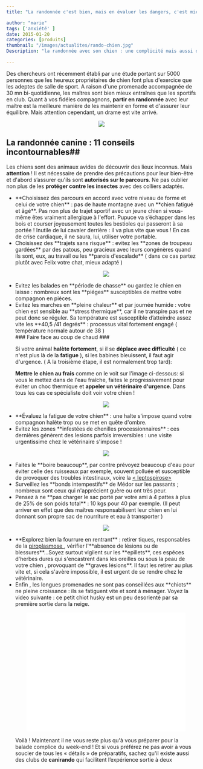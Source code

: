 ```yaml
---
title: "La randonnée c'est bien, mais en évaluer les dangers, c'est mieux."

author: "marie"
tags: ['anxiété' ]
date: 2015-01-20
categories: [produits]
thumbnail: "/images/actualites/rando-chien.jpg"
Description: "la randonnée avec son chien : une complicité mais aussi des dangers à connaitre "

---
```



Des chercheurs ont récemment établi par une étude portant sur 5000 personnes que les heureux propriétaires de chien font plus d'exercice que les adeptes de salle de sport. A raison d'une promenade accompagnée de 30 mn bi-quotidienne, les maîtres sont bien mieux entraînes que les sportifs en club. Quant à vos fidéles compagnons, **partir en randonnée** avec leur maître est la meilleure manière de les maintenir en forme et d'assurer leur équilibre. Mais attention cependant, un drame est vite arrivé.

<p align="center"><img src= "/images/actualites/rando-chien.jpg"></p>

## La randonnée canine : 11 conseils incontournables##
Les chiens sont des animaux avides de découvrir des lieux inconnus. Mais **attention** ! Il est nécessaire de prendre des précautions pour leur bien-être et d'abord s’assurer qu'ils sont **autorisés sur le parcours**. Ne pas oublier non plus de les **protéger contre les insectes** avec des colliers adaptés.
<ul>
<li> **Choisissez des parcours en accord avec votre niveau de forme et celui de votre chien** : pas de haute montagne avec un **chien fatigué et âgé**. Pas non plus de trajet sportif avec un jeune chien si vous-même êtes vraiment allergique à l'effort. Pupuce va s’échapper dans les bois et courser joyeusement toutes les bestioles qui passeront à sa portée ! Inutile de lui cavaler derrière : il va plus vite que vous ! En cas de crise cardiaque, il ne saura, lui, utiliser votre portable. </li>

<li>Choisissez des **trajets sans risque** : evitez les **zones de troupeau gardées** par des patous, peu gracieux avec leurs congénères quand ils sont, eux, au travail ou les **parois d'escalade**  ( dans ce cas partez plutôt avec Felix votre chat, mieux adapté )</li>

<p align="center"><img src= "/images/actualites/chien-qui-escalade.jpg"></p>

<li>Evitez les balades en **période de chasse** ou gardez le chien en laisse : nombreux sont les **piéges** susceptibles de mettre votre compagnon en piéces.</li>

<li>Evitez les marches en **pleine chaleur** et par journée humide : votre chien est sensible au **stress thermique**, car il ne transpire pas et ne peut donc se réguler. Sa température est susceptible d’atteindre assez vite les **40,5 /41 degrés** : processus vital fortement engagé ( température normale autour de 38 ) </li>
### Faire face au coup de chaud ###

Si votre animal **halète fortement**, si il se **déplace avec difficulté** ( ce n'est plus là de la **fatigue** ), si les babines bleuissent, il faut agir d'urgence. ( A la troisième étape, il est normalement trop tard):

**Mettre le chien au frais** comme on le voit sur l'image ci-dessous: si vous le mettez dans de l'eau fraîche, faites le progressivement pour éviter un choc thermique et **appeler un vétérinaire d'urgence**. Dans tous les cas ce spécialiste doit voir votre chien !

<p align="center"><img src= "/images/actualites/baignoire-chien-coup-de-chaleur.jpg"></p>

<li>**Évaluez la fatigue de votre chien** : une halte s'impose quand votre compagnon halète trop ou se met en quête d'ombre.</li>

<li> Evitez les zones **infestées de chenilles processionnaires** : ces dernières génèrent des lesions parfois irreversibles : une visite urgentissime chez le vétérinaire s'impose ! </li>

<p align="center"><img src= "/images/actualites/processionnaire.jpg"></p>

<li> Faites le **boire beaucoup**, par contre prévoyez beaucoup d'eau pour éviter celle des ruisseaux par exemple, souvent polluée et susceptible de provoquer des troubles intestinaux, voire la  <a href="http://fr.wikipedia.org/wiki/Leptospirose" target="_blank">< leptospirose> </a> </li>

<li> Surveillez les **bonds intempestifs** de Médor sur les passants ; nombreux sont ceux qui n'apprécient guère ou ont très peur. </li>

 <li> Pensez à ne **pas charger le sac porté par votre ami à 4 pattes à plus de 25% de son poids total** : 10 kgs pour 40 par exemple. (Il peut arriver en effet que des maîtres responsabilisent leur chien en lui donnant son propre sac de nourriture et eau à transporter )</li>

 <p align="center"><img src= "/images/actualites/sacados.jpg"></p>

 <li> **Explorez bien la fourrure en rentrant** : retirer tiques, responsables de la <a href=" http://www.crel.fr/infosante/piroplasmose_canine_babesiose_infosante2.php" target="_blank">  piroplasmose </a>, vérifier l'**absence de lésions ou de blessures**...Soyez surtout vigilent sur les **epillets**, ces espéces d'herbes dures qui s'encastrent dans les oreilles ou sous la peau de votre chien , provoquant de **graves lésions**. Il faut les retirer au plus vite et, si cela s'avère impossible, il est urgent de se rendre chez le vétérinaire.   </a> </li>

<li>  Enfin , les longues promenades ne sont pas conseillées aux **chiots** ne pleine croissance : ils se fatiguent vite et sont à ménager.
Voyez la video suivante : ce petit chiot husky est un peu desorienté par sa première sortie dans la neige.

<p align="center"><iframe width="420" height="315" src="//www.youtube.com/embed/ItfKtXSCYWw" frameborder="0" allowfullscreen></iframe>




Voilà ! Maintenant il ne vous reste plus qu'à vous préparer pour la balade complice du week-end ! Et si vous préférez ne pas avoir à vous soucier de tous les « détails » de préparatifs, sachez qu'il existe aussi des clubs de **canirando** qui facilitent l’expérience sortie à deux




